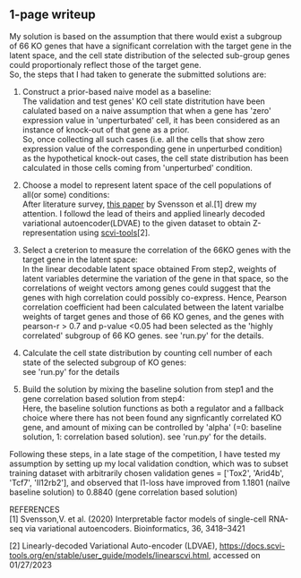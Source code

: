 ## 1-page writeup
My solution is based on the assumption that there would exist a subgroup of 66 KO genes that have a significant correlation with the target gene in the latent space, and the cell state distribution of the selected sub-group genes could proportionaly reflect those of the target gene.  
So, the steps that I had taken to generate the submitted solutions are:  

1. Construct a prior-based naive model as a baseline:  
    The validation and test genes' KO cell state distritution have been calulated based on a naive assumption that when a gene has 'zero' expression value in 'unperturbated' cell, it has been considered as an instance of knock-out of that gene as a prior.  
So, once collecting all such cases (i.e. all the cells that show zero expression value of the corresponding gene in unperturbed condition) as the hypothetical knock-out cases, the cell state distribution has been calculated in those cells coming from 'unperturbed' condition.

2. Choose a model to represent latent space of the cell populations of all(or some) conditions:  
    After literature survey, [this paper](https://pubmed.ncbi.nlm.nih.gov/32176273/) by Svensson et al.[1] drew my attention. I followd the lead of theirs and applied  linearly decoded variational autoencoder(LDVAE) to the given dataset to obtain Z-representation using [scvi-tools](https://docs.scvi-tools.org/en/stable/user_guide/models/linearscvi.html)[2].

3. Select a creterion to measure the correlation of the 66KO genes with the target gene in the latent space:  
    In the linear decodable latent space obtained From step2, weights of latent variables determine the variation of the gene in that space, so the correlations of weight vectors among genes could suggest that the genes with high correlation could possibly co-express. Hence, Pearson correlation coefficient had been calculated between the latent varialbe weights of target genes and those of 66 KO genes, and the genes with pearson-r > 0.7 and p-value <0.05 had been selected as the 'highly correlated' subgroup of 66 KO genes. see 'run.py' for the details. 


4. Calculate the cell state distribution by counting cell number of each state of the selected subgroup of KO genes:  
    see 'run.py' for the details


5. Build the solution by mixing the baseline solution from step1 and the gene correlation based solution from step4:  
    Here, the baseline solution functions as both a regulator and a fallback choice where there has not been found any signficantly correlated KO gene, and amount of mixing can be controlled by 'alpha' (=0: baseline solution, 1: correlation based solution). see 'run.py' for the details.

Following these steps, in a late stage of the competition, I have tested my assumption by setting up my local validation condtion, which was to subset training dataset with arbitrarily chosen validation genes = ['Tox2', 'Arid4b', 'Tcf7', 'Il12rb2'], and observed that l1-loss have improved from 1.1801 (nailve baseline solution) to 0.8840 (gene correlation based solution)

REFERENCES  
[1] Svensson,V. et al. (2020) Interpretable factor models of single-cell RNA-seq
via variational autoencoders. Bioinformatics, 36, 3418–3421  

[2] Linearly-decoded Variational Auto-encoder (LDVAE), https://docs.scvi-tools.org/en/stable/user_guide/models/linearscvi.html, accessed on 01/27/2023 